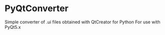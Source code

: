 # PyQtConverter

Simple converter of .ui files obtained with QtCreator for Python
For use with PyQt5.x
